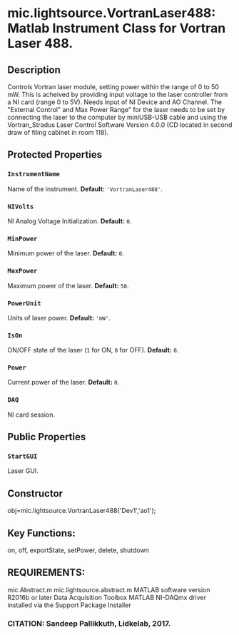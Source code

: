 # mic.lightsource.VortranLaser488: Matlab Instrument Class for Vortran Laser 488.

## Description
Controls Vortran laser module, setting power within the range of 0 to
50 mW. This is acheived by providing input voltage to the laser
controller from a NI card (range 0 to 5V).
Needs input of NI Device and AO Channel.
The "External Control" and Max Power Range" for the laser needs to
be set by connecting the laser to the computer by miniUSB-USB cable
and using the Vortran_Stradus Laser Control Software Version 4.0.0
(CD located in second draw of filing cabinet in room 118).

## Protected Properties

### `InstrumentName`
Name of the instrument.
**Default:** `'VortranLaser488'`.

### `NIVolts`
NI Analog Voltage Initialization.
**Default:** `0`.

### `MinPower`
Minimum power of the laser.
**Default:** `0`.

### `MaxPower`
Maximum power of the laser.
**Default:** `50`.

### `PowerUnit`
Units of laser power.
**Default:** `'mW'`.

### `IsOn`
ON/OFF state of the laser (`1` for ON, `0` for OFF).
**Default:** `0`.

### `Power`
Current power of the laser.
**Default:** `0`.

### `DAQ`
NI card session.

## Public Properties

### `StartGUI`
Laser GUI.
## Constructor
obj=mic.lightsource.VortranLaser488('Dev1','ao1');
## Key Functions:
on, off, exportState, setPower, delete, shutdown

## REQUIREMENTS:
mic.Abstract.m
mic.lightsource.abstract.m
MATLAB software version R2016b or later
Data Acquisition Toolbox
MATLAB NI-DAQmx driver installed via the Support Package Installer

### CITATION: Sandeep Pallikkuth, Lidkelab, 2017.

